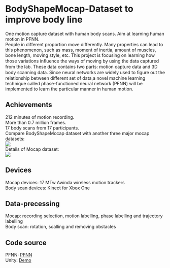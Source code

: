 # BodyShapeMocap-Dataset to improve body line
One motion capture dataset with human body scans. Aim at learning human motion in PFNN.  
People in different proportion move differently. Many properties can lead to this phenomenon, such as mass, moment of inertia, amount of muscles, bone length, moving style, etc. This project is focusing on learning how those variations inﬂuence the ways of moving by using the data captured from the lab. These data contains two parts: motion capture data and 3D body scanning data. Since neural networks are widely used to ﬁgure out the relationship between different set of data,a novel machine learning technique called phase-functioned neural network (PFNN) will be implemented to learn the particular manner in human motion.  

## Achievements
212 minutes of motion recording.  
More than 0.7 million frames.  
17 body scans from 17 participants.  
Compare BodyShapeMocap dataset with another three major mocap datasets:  
![](https://github.com/sumulee/BodyShapeMocap-Dataset/raw/master/Images/tab1.png)  
Details of Mocap dataset:  
![](https://github.com/sumulee/BodyShapeMocap-Dataset/raw/master/Images/tab2.png)  


## Devices
Mocap devices: 17 MTw Awinda wireless motion trackers   
Body scan devices: Kinect for Xbox One  

## Data-precessing
Mocap: recording selection, motion labelling, phase labelling and trajectory labelling  
Body scan: rotation, scalling and removing obstacles  

## Code source
PFNN: [PFNN](https://github.com/sebastianstarke/AI4Animation/tree/master/TensorFlow/SIGGRAPH_2017)  
Unity: [Demo](https://github.com/sebastianstarke/AI4Animation/tree/master/AI4Animation/Assets)  
